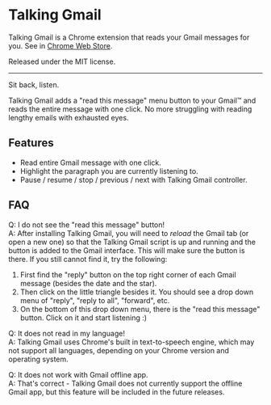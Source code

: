 Talking Gmail
====

Talking Gmail is a Chrome extension that reads your Gmail messages for you. See in [Chrome Web Store](https://chrome.google.com/webstore/detail/mipelndpcphlakhnncbjcfiemcglkmde).

Released under the MIT license.


- - - - -


Sit back, listen.

Talking Gmail adds a "read this message" menu button to your Gmail™ and reads the entire message with one click. No more struggling with reading lengthy emails with exhausted eyes.


Features
----

* Read entire Gmail message with one click.
* Highlight the paragraph you are currently listening to.
* Pause / resume / stop / previous / next with Talking Gmail controller.


FAQ
----

Q: I do not see the "read this message" button!  
A: After installing Talking Gmail, you will need to *reload* the Gmail tab (or open a new one) so that the Talking Gmail script is up and running and the button is added to the Gmail interface. This will make sure the button is there. If you still cannot find it, try the following:

1. First find the "reply" button on the top right corner of each Gmail message (besides the date and the star).
2. Then click on the little triangle besides it. You should see a drop down menu of "reply", "reply to all", "forward", etc.
3. On the bottom of this drop down menu, there is the "read this message" button. Click on it and start listening :)

Q: It does not read in my language!  
A: Talking Gmail uses Chrome's built in text-to-speech engine, which may not support all languages, depending on your Chrome version and operating system.

Q: It does not work with Gmail offline app.  
A: That's correct - Talking Gmail does not currently support the offline Gmail app, but this feature will be included in the future releases.

